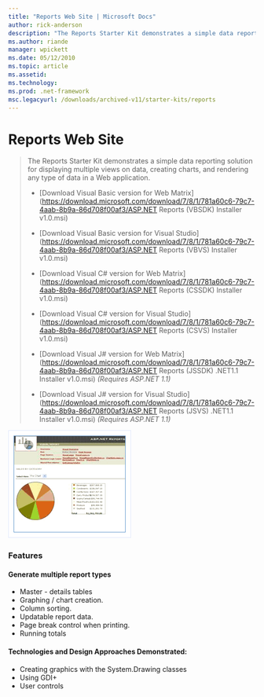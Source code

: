 ```yaml
---
title: "Reports Web Site | Microsoft Docs"
author: rick-anderson
description: "The Reports Starter Kit demonstrates a simple data reporting solution for displaying multiple views on data, creating charts, and rendering any type of data..."
ms.author: riande
manager: wpickett
ms.date: 05/12/2010
ms.topic: article
ms.assetid: 
ms.technology: 
ms.prod: .net-framework
msc.legacyurl: /downloads/archived-v11/starter-kits/reports
---
```

Reports Web Site
====================
> The Reports Starter Kit demonstrates a simple data reporting solution for displaying multiple views on data, creating charts, and rendering any type of data in a Web application.
> 
> - [Download Visual Basic version for Web Matrix](https://download.microsoft.com/download/7/8/1/781a60c6-79c7-4aab-8b9a-86d708f00af3/ASP.NET Reports (VBSDK) Installer v1.0.msi)
> - [Download Visual Basic version for Visual Studio](https://download.microsoft.com/download/7/8/1/781a60c6-79c7-4aab-8b9a-86d708f00af3/ASP.NET Reports (VBVS) Installer v1.0.msi)
> 
> - [Download Visual C# version for Web Matrix](https://download.microsoft.com/download/7/8/1/781a60c6-79c7-4aab-8b9a-86d708f00af3/ASP.NET Reports (CSSDK) Installer v1.0.msi)
> - [Download Visual C# version for Visual Studio](https://download.microsoft.com/download/7/8/1/781a60c6-79c7-4aab-8b9a-86d708f00af3/ASP.NET Reports (CSVS) Installer v1.0.msi)
> 
> - [Download Visual J# version for Web Matrix](https://download.microsoft.com/download/7/8/1/781a60c6-79c7-4aab-8b9a-86d708f00af3/ASP.NET Reports (JSSDK) .NET1.1 Installer v1.0.msi) *(Requires ASP.NET 1.1)*
> - [Download Visual J# version for Visual Studio](https://download.microsoft.com/download/7/8/1/781a60c6-79c7-4aab-8b9a-86d708f00af3/ASP.NET Reports (JSVS) .NET1.1 Installer v1.0.msi) *(Requires ASP.NET 1.1)*


![Reports Web Site](reports/_static/image1.png)


### Features

#### Generate multiple report types

- Master - details tables
- Graphing / chart creation.
- Column sorting.
- Updatable report data.
- Page break control when printing.
- Running totals

#### Technologies and Design Approaches Demonstrated:

- Creating graphics with the System.Drawing classes
- Using GDI+
- User controls